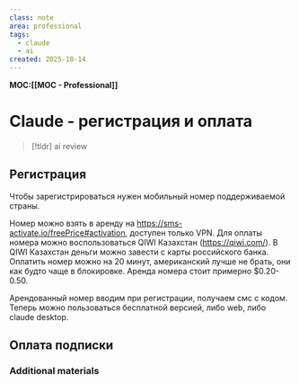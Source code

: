 ```yaml
---
class: note
area: professional
tags:
  - claude
  - ai
created: 2025-10-14
---
```

**MOC:[[MOC - Professional]]**

# Claude - регистрация и оплата

> [!tldr] ai review
> 

## Регистрация

Чтобы зарегистрироваться нужен мобильный номер поддерживаемой страны.

Номер можно взять в аренду на https://sms-activate.io/freePrice#activation, доступен только VPN. Для оплаты номера можно воспользоваться QIWI Казахстан (https://qiwi.com/). В QIWI Казахстан деньги можно завести с карты российского банка. Оплатить номер можно на 20 минут, американский лучше не брать, они как будто чаще в блокировке. Аренда номера стоит примерно $0.20-0.50.

Арендованный номер вводим при регистрации, получаем смс с кодом. Теперь можно пользоваться бесплатной версией, либо web, либо claude desktop.

## Оплата подписки



### Additional materials